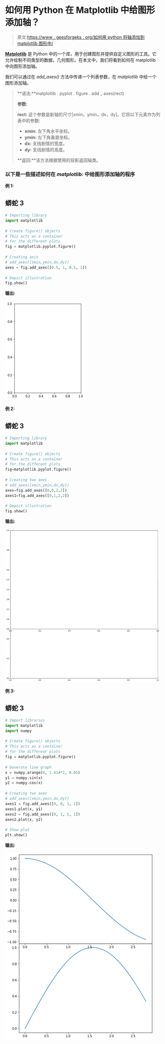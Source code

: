 # 如何用 Python 在 Matplotlib 中给图形添加轴？

> 原文:[https://www . geesforgeks . org/如何用 python 将轴添加到 matplotlib 图形中/](https://www.geeksforgeeks.org/how-to-add-axes-to-a-figure-in-matplotlib-with-python/)

[**Matplotlib**](https://www.geeksforgeeks.org/python-introduction-matplotlib/) 是 Python 中的一个库，用于创建图形并提供自定义图形的工具。它允许绘制不同类型的数据，几何图形。在本文中，我们将看到如何在 matplotlib 中向图形添加轴。

我们可以通过在 *add_axes()* 方法中传递一个列表参数，在 *matplotlib* 中给一个图形添加轴。

> **语法:**matplotlib . pyplot . figure . add _ axes(rect)
> 
> **参数:**
> 
> **rect:** 这个参数是新轴的尺寸[xmin，ymin，dx，dy]。它将以下元素作为列表中的参数:
> 
> *   **xmin:** 左下角水平坐标。
> *   **ymin:** 左下角垂直坐标。
> *   **dx:** 支线剧情的宽度。
> *   **dy:** 支线剧情的高度。
> 
> **返回:**该方法根据使用的投影返回轴类。

### 以下是一些描述如何在 *matplotlib:* 中给图形添加轴的程序

**例 1:**

## 蟒蛇 3

```py
# Importing library
import matplotlib

# Create figure() objects
# This acts as a container
# for the different plots
fig = matplotlib.pyplot.figure()

# Creating axis
# add_axes([xmin,ymin,dx,dy])
axes = fig.add_axes([0.5, 1, 0.5, 1])

# Depict illustration
fig.show()
```

**输出:**

![](img/37bca725668dc83f783f384d0e60e09b.png)

**例 2:**

## 蟒蛇 3

```py
# Importing library
import matplotlib

# Create figure() objects
# This acts as a container 
# for the different plots
fig=matplotlib.pyplot.figure() 

# Creating two axes
# add_axes([xmin,ymin,dx,dy])
axes=fig.add_axes([0,0,2,2]) 
axes1=fig.add_axes([0,1,2,2])

# Depict illustration
fig.show()
```

**输出:**

![](img/06b1d0ebc9c56f4ce3d8d962edfebaa4.png)

**例 3:**

## 蟒蛇 3

```py
# Import libraries
import matplotlib
import numpy

# Create figure() objects
# This acts as a container
# for the different plots
fig = matplotlib.pyplot.figure()

# Generate line graph
x = numpy.arange(0, 1.414*2, 0.05)
y1 = numpy.sin(x)
y2 = numpy.cos(x)

# Creating two axes
# add_axes([xmin,ymin,dx,dy])
axes1 = fig.add_axes([0, 0, 1, 1])
axes1.plot(x, y1)
axes2 = fig.add_axes([0, 1, 1, 1])
axes2.plot(x, y2)

# Show plot
plt.show()
```

**输出:**

![](img/89532cb8c8e74f7876080cf38f16c14e.png)